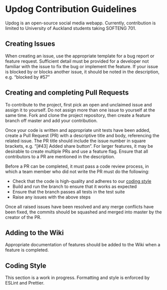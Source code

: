 # Updog Contribution Guidelines
Updog is an open-source social media webapp. Currently, contribution is limited to University of Auckland students taking SOFTENG 701.

## Creating Issues
When creating an issue, use the appropriate template for a bug report or feature request. Sufficient detail must be provided for a developer not familiar with the issue to fix the bug or implement the feature.
If your issue is blocked by or blocks another issue, it should be noted in the description, e.g. “blocked by #57”

## Creating and completing Pull Requests
To contribute to the project, first pick an open and unclaimed issue and assign it to yourself. Do not assign more than one issue to yourself at the same time. 
Fork and clone the project repository, then create a feature branch off master and add your contribution.

Once your code is written and appropriate unit tests have been added, create a Pull Request (PR) with a descriptive title and body, referencing the related issue. The PR title should include the issue number in square brackets, e.g. “[#43] Added share button”. For larger features, it may be desirable to create multiple PRs and use a feature flag. Ensure that all contributors to a PR are mentioned in the description.

Before a PR can be completed, it must pass a code review process, in which a team member who did not write the PR must do the following:
- Check that the code is high-quality and adheres to our [coding style](#coding-style)
- Build and run the branch to ensure that it works as expected
- Ensure that the branch passes all tests in the test suite
- Raise any issues with the above steps

Once all raised issues have been resolved and any merge conflicts have been fixed, the commits should be squashed and merged into master by the creator of the PR.

## Adding to the Wiki
Appropriate documentation of features should be added to the Wiki when a feature is completed.

## Coding Style
This section is a work in progress.
Formatting and style is enforced by ESLint and Prettier.
